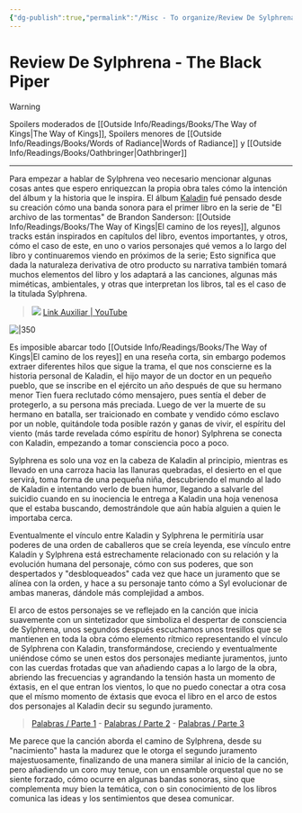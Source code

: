 ```yaml
---
{"dg-publish":true,"permalink":"/Misc - To organize/Review De Sylphrena - The Black Piper/","title":"Review De Sylphrena - The Black Piper","updated":"2023-12-30T18:05:38.689-05:00"}
---
```



# Review De Sylphrena - The Black Piper

> [!warning] 
> Spoilers moderados de [[Outside Info/Readings/Books/The Way of Kings\|The Way of Kings]],
> Spoilers menores de [[Outside Info/Readings/Books/Words of Radiance\|Words of Radiance]] y [[Outside Info/Readings/Books/Oathbringer\|Oathbringer]]

---

Para empezar a hablar de Sylphrena veo necesario mencionar algunas cosas antes que espero enriquezcan la propia obra tales cómo la intención del álbum y la historia que le inspira. El álbum [Kaladin](https://theblackpiper.com/album/1527700/kaladin) fué pensado desde su creación cómo una banda sonora para el primer libro en la serie de "El archivo de las tormentas" de Brandon Sanderson: [[Outside Info/Readings/Books/The Way of Kings\|El camino de los reyes]], algunos tracks están inspirados en capítulos del libro, eventos importantes, y otros, cómo el caso de este, en uno o varios personajes qué vemos a lo largo del libro y continuaremos viendo en próximos de la serie; Esto significa que dada la naturaleza derivativa de otro producto su narrativa también tomará muchos elementos del libro y los adaptará a las canciones, algunas más miméticas, ambientales, y otras que interpretan los libros, tal es el caso de la titulada Sylphrena.

>  ![](https://youtube.com/watch?v=LeNqSRz898s&si)
>  [Link Auxiliar | YouTube](https://youtube.com/watch?v=LeNqSRz898s&si)

![|350](https://i.pinimg.com/originals/59/91/dd/5991dd29122267b2a32774ec1af4b6b3.jpg)

Es imposible abarcar todo [[Outside Info/Readings/Books/The Way of Kings\|El camino de los reyes]] en una reseña corta, sin embargo podemos extraer diferentes hilos que sigue la trama, el que nos conscierne es la historia personal de Kaladin, el hijo mayor de un doctor en un pequeño pueblo, que se inscribe en el ejército un año después de que su hermano menor Tien fuera reclutado cómo mensajero, pues sentía el deber de protegerlo, a su persona más preciada. Luego de ver la muerte de su hermano en batalla, ser traicionado en combate y vendido cómo esclavo por un noble, quitándole toda posible razón y ganas de vivir, el espíritu del viento (más tarde revelada cómo espíritu de honor) Sylphrena se conecta con Kaladin, empezando a tomar consciencia poco a poco. 

Sylphrena es solo una voz en la cabeza de Kaladin al principio, mientras es llevado en una carroza hacia las llanuras quebradas, el desierto en el que servirá, toma forma de una pequeña niña, descubriendo el mundo al lado de Kaladin e intentando verlo de buen humor, llegando a salvarle del suicidio cuando en su inociencia le entrega a Kaladin una hoja venenosa que el estaba buscando, demostrándole que aún había alguien a quien le importaba cerca.

Eventualmente el vínculo entre Kaladin y Sylphrena le permitiría usar poderes de una orden de caballeros que se creía leyenda, ese vínculo entre Kaladín y Sylphrena está estrechamente relacionado con su relación y la evolución humana del personaje, cómo con sus poderes, que son despertados y "desbloqueados" cada vez que hace un juramento que se alínea con la orden, y hace a su personaje tanto cómo a Syl evolucionar de ambas maneras, dándole más complejidad a ambos.

El arco de estos personajes se ve reflejado en la canción que inicia suavemente con un sintetizador que simboliza el despertar de consciencia de Sylphrena, unos segundos después escuchamos unos tresillos que se mantienen en toda la obra cómo elemento rítmico representando el vínculo de Sylphrena con Kaladin, transformándose, creciendo y eventualmente uniéndose cómo se unen estos dos personajes mediante juramentos, junto con las cuerdas frotadas que van añadiendo capas a lo largo de la obra, abriendo las frecuencias y agrandando la tensión hasta un momento de éxtasis, en el que entran los vientos, lo que no puedo conectar a otra cosa que el mísmo momento de éxtasis que evoca el libro en el arco de estos dos personajes al Kaladin decir su segundo juramento.

> [Palabras / Parte 1](https://www.youtube.com/watch?v=ZErInh1y7W0&t) - [Palabras / Parte 2](https://www.youtube.com/watch?v=GFHX-AnE25Y) - [Palabras / Parte 3](https://www.youtube.com/watch?v=vM9IYLuMfWU)

Me parece que la canción aborda el camino de Sylphrena, desde su "nacimiento" hasta la madurez que le otorga el segundo juramento majestuosamente, finalizando de una manera similar al inicio de la canción, pero añadiendo un coro muy tenue, con un ensamble orquestal que no se siente forzado, cómo ocurre en algunas bandas sonoras, sino que complementa muy bien la temática, con o sin conocimiento de los libros comunica las ideas y los sentimientos que desea comunicar. 
